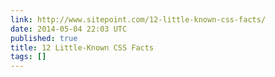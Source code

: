 ```yaml
---
link: http://www.sitepoint.com/12-little-known-css-facts/
date: 2014-05-04 22:03 UTC
published: true
title: 12 Little-Known CSS Facts
tags: []
---
```




